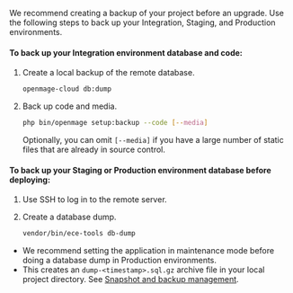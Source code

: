 We recommend creating a backup of your project before an upgrade. Use the following steps to back up your Integration, Staging, and Production environments.

#### To back up your Integration environment database and code:

1.  Create a local backup of the remote database.

    ```bash
    openmage-cloud db:dump
    ```

1.  Back up code and media.

    ```bash
    php bin/openmage setup:backup --code [--media]
    ```

    Optionally, you can omit `[--media]` if you have a large number of static files that are already in source control.

#### To back up your Staging or Production environment database before deploying:

1.  Use SSH to log in to the remote server.

2.  Create a database dump.

    ```bash
    vendor/bin/ece-tools db-dump
    ```

-   We recommend setting the application in maintenance mode before doing a database dump in Production environments.
-   This creates an `dump-<timestamp>.sql.gz` archive file in your local project directory. See [Snapshot and backup management](http://devdocs.openmage.com/guides/v2.2/cloud/project/project-webint-snap.html#db-dump).

